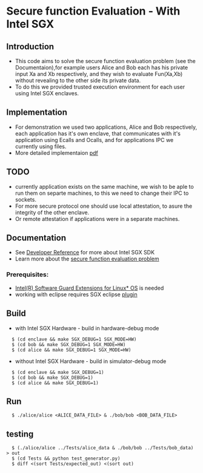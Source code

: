 Secure function Evaluation - With Intel SGX
================================================


Introduction
------------
- This code aims to solve the secure function evaluation problem (see the Documentaion),for example users Alice and Bob each has his private input Xa and Xb respectively, and they wish to evaluate Fun(Xa,Xb) without revealing to the other side its private data.
- To do this we provided trusted execution environment for each user using Intel SGX enclaves.

Implementation  
------------
- For demonstration we used two applications, Alice and Bob respectively, each application has it's own enclave, that communicates with it's application using Ecalls and Ocalls, and for applications IPC we currently using files. 
- More detailed implementaion [pdf](https://github.com/ashrafyassin/SGX_secure_function_evaluation/blob/master/secure_function_evaluation-SGX.pdf)

TODO
-------------
- currently application exists on the same machine, we wish to be aple to run them on separte machines, to this we need to change their IPC to sockets.
- For more secure protocol one should use local attestation, to asure the integrity of the other enclave.
- Or remote attestation if applications were in a separate machines.

Documentation
-------------
- See [Developer Reference](https://01.org/sites/default/files/documentation/intel_sgx_sdk_developer_reference_for_linux_os_pdf.pdf) for more about Intel SGX SDK
- Learn more about the [secure function evaluation problem](https://crypto.stanford.edu/pbc/notes/crypto/sfe.html)


### Prerequisites:
- [Intel(R) Software Guard Extensions for Linux* OS](https://github.com/intel/linux-sgx) is needed
- working with eclipse requires SGX eclipse [plugin](https://github.com/intel/linux-sgx/tree/master/Linux_SGXEclipsePlugin)


Build  
-----------------------------------------
  * with Intel SGX Hardware	- build in hardware-debug mode
  ```
    $ (cd enclave && make SGX_DEBUG=1 SGX_MODE=HW)
    $ (cd bob && make SGX_DEBUG=1 SGX_MODE=HW)
    $ (cd alice && make SGX_DEBUG=1 SGX_MODE=HW)
  ```
  * without Intel SGX Hardware - build in simulator-debug mode
  ```
    $ (cd enclave && make SGX_DEBUG=1)
    $ (cd bob && make SGX_DEBUG=1)
    $ (cd alice && make SGX_DEBUG=1)
  ```

Run  
-----------------------------------------
  ```
    $ ./alice/alice <ALICE_DATA_FILE> & ./bob/bob <BOB_DATA_FILE> 
  ```


testing 
-----------------------------------------
  ```
    $ (./alice/alice ../Tests/alice_data & ./bob/bob ../Tests/bob_data) > out
    $ (cd Tests && python test_generator.py)
    $ diff <(sort Tests/expected_out) <(sort out)
  ```
